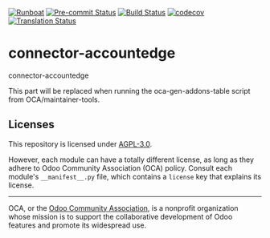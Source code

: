 
[![Runboat](https://img.shields.io/badge/runboat-Try%20me-875A7B.png)](https://runboat.odoo-community.org/builds?repo=OCA/connector-accountedge&target_branch=18.0)
[![Pre-commit Status](https://github.com/OCA/connector-accountedge/actions/workflows/pre-commit.yml/badge.svg?branch=18.0)](https://github.com/OCA/connector-accountedge/actions/workflows/pre-commit.yml?query=branch%3A18.0)
[![Build Status](https://github.com/OCA/connector-accountedge/actions/workflows/test.yml/badge.svg?branch=18.0)](https://github.com/OCA/connector-accountedge/actions/workflows/test.yml?query=branch%3A18.0)
[![codecov](https://codecov.io/gh/OCA/connector-accountedge/branch/18.0/graph/badge.svg)](https://codecov.io/gh/OCA/connector-accountedge)
[![Translation Status](https://translation.odoo-community.org/widgets/connector-accountedge-18-0/-/svg-badge.svg)](https://translation.odoo-community.org/engage/connector-accountedge-18-0/?utm_source=widget)

<!-- /!\ do not modify above this line -->

# connector-accountedge

connector-accountedge

<!-- /!\ do not modify below this line -->

<!-- prettier-ignore-start -->

[//]: # (addons)

This part will be replaced when running the oca-gen-addons-table script from OCA/maintainer-tools.

[//]: # (end addons)

<!-- prettier-ignore-end -->

## Licenses

This repository is licensed under [AGPL-3.0](LICENSE).

However, each module can have a totally different license, as long as they adhere to Odoo Community Association (OCA)
policy. Consult each module's `__manifest__.py` file, which contains a `license` key
that explains its license.

----
OCA, or the [Odoo Community Association](http://odoo-community.org/), is a nonprofit
organization whose mission is to support the collaborative development of Odoo features
and promote its widespread use.
